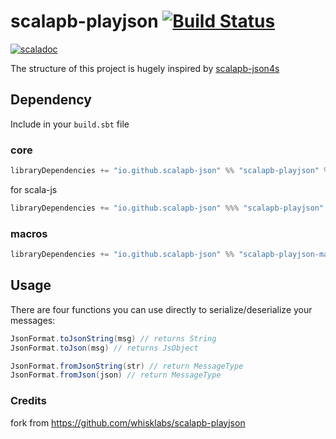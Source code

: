 # scalapb-playjson [![Build Status](https://travis-ci.com/scalapb-json/scalapb-playjson.svg?branch=master)](https://travis-ci.com/scalapb-json/scalapb-playjson)
[![scaladoc](https://javadoc-badge.appspot.com/io.github.scalapb-json/scalapb-playjson_2.12.svg?label=scaladoc)](https://javadoc-badge.appspot.com/io.github.scalapb-json/scalapb-playjson_2.12/scalapb_playjson/index.html?javadocio=true)

The structure of this project is hugely inspired by [scalapb-json4s](https://github.com/scalapb/scalapb-json4s)

## Dependency

Include in your `build.sbt` file

### core

```scala
libraryDependencies += "io.github.scalapb-json" %% "scalapb-playjson" % "0.13.1"
```

for scala-js

```scala
libraryDependencies += "io.github.scalapb-json" %%% "scalapb-playjson" % "0.13.1"
```

### macros

```scala
libraryDependencies += "io.github.scalapb-json" %% "scalapb-playjson-macros" % "0.13.1"
```

## Usage

There are four functions you can use directly to serialize/deserialize your messages:

```scala
JsonFormat.toJsonString(msg) // returns String
JsonFormat.toJson(msg) // returns JsObject

JsonFormat.fromJsonString(str) // return MessageType
JsonFormat.fromJson(json) // return MessageType
```

### Credits

fork from https://github.com/whisklabs/scalapb-playjson

